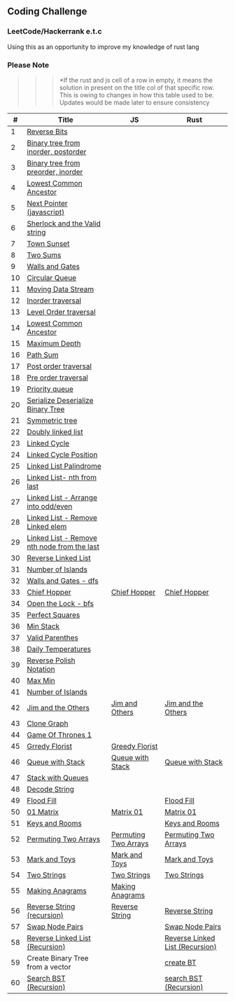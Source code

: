 ## Coding Challenge

### LeetCode/Hackerrank e.t.c

Using this as an opportunity to improve my knowledge of rust lang

### Please Note

> > > \*If the rust and js cell of a row in empty, it means the solution in present on the title col of that specific row. This is owing to changes in how this table used to be. Updates would be made later to ensure consistency

| #   | Title                                                                                                                                                                 | JS                                                                                                                                  | Rust                                                                                                                                              |
| --- | --------------------------------------------------------------------------------------------------------------------------------------------------------------------- | ----------------------------------------------------------------------------------------------------------------------------------- | ------------------------------------------------------------------------------------------------------------------------------------------------- |
| 1   | [Reverse Bits](https://github.com/tolumide-ng/coding-challenge)                                                                                                       |
| 2   | [Binary tree from inorder, postorder](https://github.com/tolumide-ng/coding-challenge/blob/main/others/src/the_algos/bt_from_list.rs)                                 |
| 3   | [Binary tree from preorder, inorder](https://github.com/tolumide-ng/coding-challenge/blob/main/others/src/the_algos/bt_from_preorder_inorder.rs)                      |
| 4   | [Lowest Common Ancestor](https://github.com/tolumide-ng/coding-challenge/blob/main/others/src/the_algos/lowest_common_ancestor.rs)                                    |
| 5   | [Next Pointer (javascript)](https://github.com/tolumide-ng/coding-challenge/blob/main/others/src/the_algos/next_right_pointers.js)                                    |
| 6   | [Sherlock and the Valid string](https://github.com/tolumide-ng/coding-challenge/blob/main/others/src/the_algos/sherlock_and_the_valid_string.rs)                      |
| 7   | [Town Sunset](https://github.com/tolumide-ng/coding-challenge/blob/main/others/src/the_algos/sunset.rs)                                                               |
| 8   | [Two Sums](https://github.com/tolumide-ng/coding-challenge/blob/main/others/src/the_algos/two_sums.rs)                                                                |
| 9   | [Walls and Gates](https://github.com/tolumide-ng/coding-challenge/blob/main/data_structures/src/queues_stacks/walls_and_gates.rs)                                     |
| 10  | [Circular Queue](https://github.com/tolumide-ng/coding-challenge/blob/main/data_structures/src/queues_stacks/circular_queue.rs)                                       |
| 11  | [Moving Data Stream](https://github.com/tolumide-ng/coding-challenge/blob/main/data_structures/src/queues_stacks/moving_data_stream.rs)                               |
| 12  | [Inorder traversal](https://github.com/tolumide-ng/coding-challenge/blob/main/data_structures/src/binary_tree/in_order_traversal.rs)                                  |
| 13  | [Level Order traversal](https://github.com/tolumide-ng/coding-challenge/blob/main/data_structures/src/binary_tree/level_order_traversal.rs)                           |
| 14  | [Lowest Common Ancestor](https://github.com/tolumide-ng/coding-challenge/blob/main/data_structures/src/binary_tree/lowest_common_ancestor.rs)                         |
| 15  | [Maximum Depth](https://github.com/tolumide-ng/coding-challenge/blob/main/data_structures/src/binary_tree/max_depth.rs)                                               |
| 16  | [Path Sum](https://github.com/tolumide-ng/coding-challenge/blob/main/data_structures/src/binary_tree/path_sum.rs)                                                     |
| 17  | [Post order traversal](https://github.com/tolumide-ng/coding-challenge/blob/main/data_structures/src/binary_tree/post_order_traversal.rs)                             |
| 18  | [Pre order traversal](https://github.com/tolumide-ng/coding-challenge/blob/main/data_structures/src/binary_tree/pre_order_traversal.rs)                               |
| 19  | [Priority queue](https://github.com/tolumide-ng/coding-challenge/blob/main/data_structures/src/binary_tree/priority_queue.rs)                                         |
| 20  | [Serialize Deserialize Binary Tree](https://github.com/tolumide-ng/coding-challenge/blob/main/data_structures/src/binary_tree/serialize_deserialize.rs)               |
| 21  | [Symmetric tree](https://github.com/tolumide-ng/coding-challenge/blob/main/data_structures/src/binary_tree/symmetic_tree.rs)                                          |
| 22  | [Doubly linked list](https://github.com/tolumide-ng/coding-challenge/blob/main/data_structures/src/linked_lists/doubly_linked_list.rs)                                |
| 23  | [Linked Cycle](https://github.com/tolumide-ng/coding-challenge/blob/main/data_structures/src/linked_lists/leet_singly_ll.rs)                                          |
| 24  | [Linked Cycle Position](https://github.com/tolumide-ng/coding-challenge/blob/main/data_structures/src/linked_lists/linked_cycle_pos.rs)                               |
| 25  | [Linked List Palindrome](https://github.com/tolumide-ng/coding-challenge/blob/main/data_structures/src/linked_lists/linked_palindrome.rs)                             |
| 26  | [Linked List- nth from last](https://github.com/tolumide-ng/coding-challenge/blob/main/data_structures/src/linked_lists/nth_from_last.rs)                             |
| 27  | [Linked List - Arrange into odd/even](https://github.com/tolumide-ng/coding-challenge/blob/main/data_structures/src/linked_lists/odd_even_linked_lists.rs)            |
| 28  | [Linked List - Remove Linked elem](https://github.com/tolumide-ng/coding-challenge/blob/main/data_structures/src/linked_lists/remove_linked_elements.rs)              |
| 29  | [Linked List - Remove nth node from the last](https://github.com/tolumide-ng/coding-challenge/blob/main/data_structures/src/linked_lists/remove_nth_node_from_end.rs) |
| 30  | [Reverse Linked List](https://github.com/tolumide-ng/coding-challenge/blob/main/data_structures/src/linked_lists/reversed_linked_lists.rs)                            |
| 31  | [Number of Islands](https://github.com/tolumide-ng/coding-challenge/blob/main/data_structures/src/queues_stacks/number_of_islands_dfs.rs)                             |
| 32  | [Walls and Gates - dfs](https://github.com/tolumide-ng/coding-challenge/blob/main/data_structures/src/queues_stacks/walls_and_gates_dfs.rs)                           |
| 33  | [Chief Hopper](https://www.hackerrank.com/challenges/chief-hopper/problem?utm_campaign=challenge-recommendation&utm_medium=email&utm_source=24-hour-campaign)         | [Chief Hopper](https://github.com/tolumide-ng/coding-challenge/blob/main/others/src/the_algos/chief_hopper.js)                      | [Chief Hopper](https://github.com/tolumide-ng/coding-challenge/blob/main/others/src/the_algos/chief_hopper.rs)                                    |
| 34  | [Open the Lock - bfs](https://github.com/tolumide-ng/coding-challenge/blob/main/data_structures/src/queues_stacks/open_the_lock.rs)                                   |
| 35  | [Perfect Squares](https://github.com/tolumide-ng/coding-challenge/blob/main/data_structures/src/queues_stacks/perfect_squares.rs)                                     |
| 36  | [Min Stack](https://github.com/tolumide-ng/coding-challenge/blob/main/data_structures/src/queues_stacks/min_stack.rs)                                                 |
| 37  | [Valid Parenthes](https://github.com/tolumide-ng/coding-challenge/blob/main/data_structures/src/queues_stacks/valid_parentheses.rs)                                   |
| 38  | [Daily Temperatures](https://github.com/tolumide-ng/coding-challenge/blob/main/data_structures/src/queues_stacks/daily_temperatures.rs)                               |
| 39  | [Reverse Polish Notation](https://github.com/tolumide-ng/coding-challenge/blob/main/data_structures/src/queues_stacks/reverse_polish_notation.rs)                     |
| 40  | [Max Min](https://github.com/tolumide-ng/coding-challenge/blob/main/others/src/the_algos/max_min.rs)                                                                  |
| 41  | [Number of Islands](https://github.com/tolumide-ng/coding-challenge/blob/main/data_structures/src/queues_stacks/number_of_islands_bfs.rs)                             |
| 42  | [Jim and the Others](https://github.com/tolumide-ng/coding-challenge/blob/main/others/src/the_algos/jim_and_the_others.rs)                                            | [Jim and Others](https://github.com/tolumide-ng/coding-challenge/blob/main/others/src/the_algos/jim_and_orders.js)                  | [Jim and the Others](https://github.com/tolumide-ng/coding-challenge/blob/main/others/src/the_algos/jim_and_the_others.rs)                        |
| 43  | [Clone Graph](https://github.com/tolumide-ng/coding-challenge/blob/main/data_structures/src/queues_stacks/clone_graph.rs)                                             |
| 44  | [Game Of Thrones 1](https://github.com/tolumide-ng/coding-challenge/blob/main/others/src/the_algos/game_of_thrones_1.rs)                                              |
| 45  | [Grredy Florist](https://github.com/tolumide-ng/coding-challenge/blob/main/others/src/the_algos/greedy_florist.js)                                                    | [Greedy Florist](https://github.com/tolumide-ng/coding-challenge/blob/main/others/src/the_algos/greedy_florist.js)                  |                                                                                                                                                   |
| 46  | [Queue with Stack](https://github.com/tolumide-ng/coding-challenge/blob/main/data_structures/src/queues_stacks/queue_with_stack.rs)                                   | [Queue with Stack](https://github.com/tolumide-ng/coding-challenge/blob/main/data_structures/src/queues_stacks/queue_with_stack.js) | [Queue with Stack](https://github.com/tolumide-ng/coding-challenge/blob/main/data_structures/src/queues_stacks/queue_with_stack.rs)               |
| 47  | [Stack with Queues](https://github.com/tolumide-ng/coding-challenge/blob/main/data_structures/src/queues_stacks/stack_with_queues.rs)                                 |
| 48  | [Decode String](https://github.com/tolumide-ng/coding-challenge/blob/main/data_structures/src/queues_stacks/decode_string.rs)                                         |
| 49  | [Flood Fill](https://leetcode.com/explore/learn/card/queue-stack/239/conclusion/1393/)                                                                                |                                                                                                                                     | [Flood Fill](https://github.com/tolumide-ng/coding-challenge/blob/main/data_structures/src/queues_stacks/flood_fill.rs)                           |
| 50  | [01 Matrix](https://leetcode.com/explore/learn/card/queue-stack/239/conclusion/1388/)                                                                                 | [Matrix 01](https://github.com/tolumide-ng/coding-challenge/blob/main/data_structures/src/queues_stacks/matrix_01.js)               | [Matrix 01](https://github.com/tolumide-ng/coding-challenge/blob/main/data_structures/src/queues_stacks/matrix_01.rs)                             |
| 51  | [Keys and Rooms](https://leetcode.com/explore/learn/card/queue-stack/239/conclusion/1391/)                                                                            |                                                                                                                                     | [Keys and Rooms](https://github.com/tolumide-ng/coding-challenge/blob/main/data_structures/src/queues_stacks/keys_and_rooms.rs)                   |
| 52  | [Permuting Two Arrays](https://www.hackerrank.com/challenges/two-arrays/problem?utm_campaign=challenge-recommendation&utm_medium=email&utm_source=24-hour-campaign)   | [Permuting Two Arrays](https://github.com/tolumide-ng/coding-challenge/blob/main/others/src/the_algos/permuting_two_arrays.js)      | [Permuting Two Arrays](https://github.com/tolumide-ng/coding-challenge/blob/main/others/src/the_algos/permuting_two_arrays.rs)                    |
| 53  | [Mark and Toys](https://www.hackerrank.com/challenges/mark-and-toys/problem?utm_campaign=challenge-recommendation&utm_medium=email&utm_source=24-hour-campaign)       | [Mark and Toys](https://github.com/tolumide-ng/coding-challenge/blob/main/others/src/the_algos/mark_and_toys.js)                    | [Mark and Toys](https://github.com/tolumide-ng/coding-challenge/blob/main/others/src/the_algos/mark_and_toys.rs)                                  |
| 54  | [Two Strings](https://www.hackerrank.com/challenges/two-strings/problem?utm_campaign=challenge-recommendation&utm_medium=email&utm_source=24-hour-campaign)           | [Two Strings](https://github.com/tolumide-ng/coding-challenge/blob/main/others/src/the_algos/two_strings.js)                        | [Two Strings](https://github.com/tolumide-ng/coding-challenge/blob/main/others/src/the_algos/two_strings.rs)                                      |
| 55  | [Making Anagrams](https://www.hackerrank.com/challenges/making-anagrams/problem?utm_campaign=challenge-recommendation&utm_medium=email&utm_source=24-hour-campaign)   | [Making Anagrams](https://github.com/tolumide-ng/coding-challenge/blob/main/others/src/the_algos/making_anagrams.js)                |                                                                                                                                                   |
| 56  | [Reverse String (recursion)](https://leetcode.com/explore/learn/card/recursion-i/250/principle-of-recursion/1440/)                                                    | [Reverse String](https://github.com/tolumide-ng/coding-challenge/blob/main/data_structures/src/recursion/reverse_string.js)         | [Reverse String](https://github.com/tolumide-ng/coding-challenge/blob/main/data_structures/src/recursion/reverse_string.rs)                       |
| 57  | [Swap Node Pairs](https://leetcode.com/explore/learn/card/recursion-i/250/principle-of-recursion/1681/)                                                               |                                                                                                                                     | [Swap Node Pairs](https://github.com/tolumide-ng/coding-challenge/blob/main/data_structures/src/recursion/reverse_linked_list.rs)                 |
| 58  | [Reverse Linked List (Recursion)](https://leetcode.com/explore/learn/card/recursion-i/251/scenario-i-recurrence-relation/2378/)                                       |                                                                                                                                     | [Reverse Linked List (Recursion)](https://github.com/tolumide-ng/coding-challenge/blob/main/data_structures/src/recursion/reverse_linked_list.rs) |
| 59  | Create Binary Tree from a vector                                                                                                                                      |                                                                                                                                     | [create BT](https://github.com/tolumide-ng/coding-challenge/blob/main/data_structures/src/recursion/create_bst.rs)                                |
| 60  | [Search BST (Recursion)](https://leetcode.com/explore/learn/card/recursion-i/251/scenario-i-recurrence-relation/3233/)                                                |                                                                                                                                     | [search BST (Recursion)](https://github.com/tolumide-ng/coding-challenge/blob/main/data_structures/src/recursion/search_bst.rs)                   |
